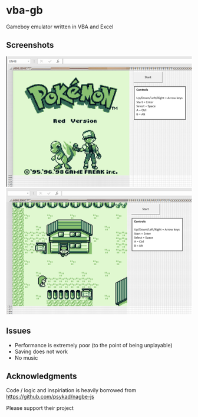 # vba-gb
Gameboy emulator written in VBA and Excel

## Screenshots

![Title](title.png?raw=true "Title")
![Gameplay](gameplay.png?raw=true "Gameplay")

## Issues

- Performance is extremely poor (to the point of being unplayable)
- Saving does not work
- No music

## Acknowledgments

Code / logic and inspiriation is heavily borrowed from https://github.com/psykad/nagbe-js

Please support their project

